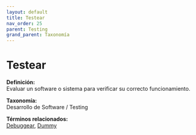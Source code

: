 ```yaml
---
layout: default
title: Testear
nav_order: 25
parent: Testing
grand_parent: Taxonomía
---
```


# Testear

**Definición:**  
Evaluar un software o sistema para verificar su correcto funcionamiento.

**Taxonomía:**  
Desarrollo de Software / Testing

**Términos relacionados:**  
[Debuggear](https://maleniski.github.io/diccionario-angl-tec-mx/docs/taxonomia/desarrollo-de-software-/-testing/debuggear.html), [Dummy](https://maleniski.github.io/diccionario-angl-tec-mx/docs/taxonomia/desarrollo-de-software-/-testing/dummy.html)
